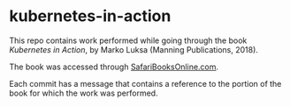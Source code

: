# kubernetes-in-action

This repo contains work performed while going through the book _Kubernetes in Action_, by Marko Luksa (Manning Publications, 2018). 

The book was accessed through [SafariBooksOnline.com](https://www.safaribooksonline.com/).

Each commit has a message that contains a reference to the portion of the book for which the work was performed.